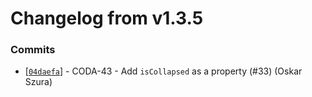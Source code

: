# Changelog from v1.3.5
### Commits
* [[`04daefa`](http://github.com/coda-it/graphen/commit/04daefa36a6a2ad27bf81624357a13ae4b972801)] - CODA-43 - Add `isCollapsed` as a property (#33) (Oskar Szura)